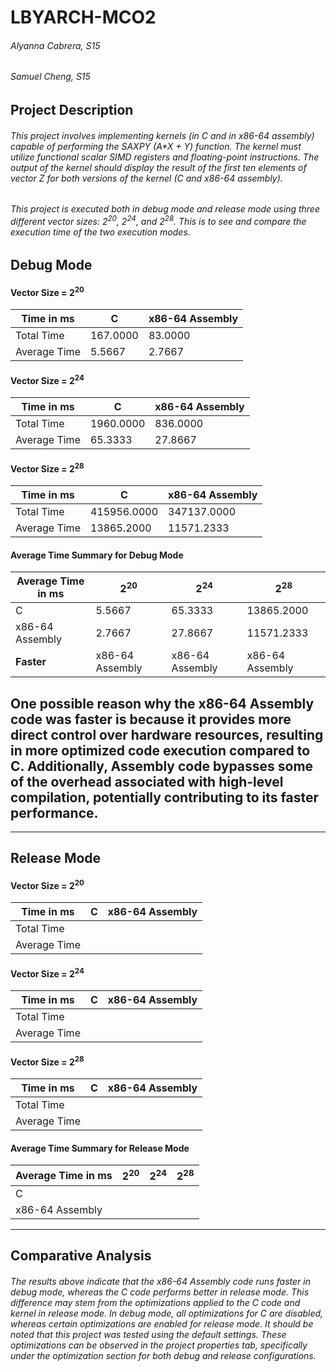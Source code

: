 # LBYARCH-MCO2 
###### Alyanna Cabrera, S15 
###### Samuel Cheng, S15

## Project Description
###### This project involves implementing kernels (in C and in x86-64 assembly) capable of performing the SAXPY (A*X + Y) function. The kernel must utilize functional scalar SIMD registers and floating-point instructions. The output of the kernel should display the result of the first ten elements of vector Z for both versions of the kernel (C and x86-64 assembly).
###### This project is executed both in debug mode and release mode using three different vector sizes: 2<sup>20</sup>, 2<sup>24</sup>, and 2<sup>28</sup>. This is to see and compare the execution time of the two execution modes.

## Debug Mode

#### Vector Size = 2<sup>20</sup>
| Time in ms | C | x86-64 Assembly |
|----------|----------|----------|
| Total Time | 167.0000 | 83.0000 |
| Average Time | 5.5667 | 2.7667 |

#### Vector Size = 2<sup>24</sup>
| Time in ms | C | x86-64 Assembly |
|----------|----------|----------|
| Total Time | 1960.0000 | 836.0000 |
| Average Time | 65.3333 | 27.8667 |

#### Vector Size = 2<sup>28</sup>
| Time in ms | C | x86-64 Assembly |
|----------|----------|----------|
| Total Time | 415956.0000 | 347137.0000 |
| Average Time | 13865.2000 | 11571.2333 |

#### Average Time Summary for Debug Mode
| Average Time in ms | 2<sup>20</sup> | 2<sup>24</sup> | 2<sup>28</sup> |
|----------|----------|----------|----------|
| C | 5.5667 | 65.3333 | 13865.2000 |
| x86-64 Assembly | 2.7667 | 27.8667 | 11571.2333 |
| **Faster** | x86-64 Assembly | x86-64 Assembly | x86-64 Assembly |

## One possible reason why the x86-64 Assembly code was faster is because it provides more direct control over hardware resources, resulting in more optimized code execution compared to C. Additionally, Assembly code bypasses some of the overhead associated with high-level compilation, potentially contributing to its faster performance.

---

## Release Mode

#### Vector Size = 2<sup>20</sup>
| Time in ms | C | x86-64 Assembly |
|----------|----------|----------|
| Total Time |  |  |
| Average Time |  |  |

#### Vector Size = 2<sup>24</sup>
| Time in ms | C | x86-64 Assembly |
|----------|----------|----------|
| Total Time |  |  |
| Average Time |  |  |

#### Vector Size = 2<sup>28</sup>
| Time in ms | C | x86-64 Assembly |
|----------|----------|----------|
| Total Time |  |  |
| Average Time |  |  |

#### Average Time Summary for Release Mode
| Average Time in ms | 2<sup>20</sup> | 2<sup>24</sup> | 2<sup>28</sup> |
|----------|----------|----------|----------|
| C |  |  |  |
| x86-64 Assembly |  |  |  |

---

## Comparative Analysis
###### The results above indicate that the x86-64 Assembly code runs faster in debug mode, whereas the C code performs better in release mode. This difference may stem from the optimizations applied to the C code and kernel in release mode. In debug mode, all optimizations for C are disabled, whereas certain optimizations are enabled for release mode. It should be noted that this project was tested using the default settings. These optimizations can be observed in the project properties tab, specifically under the optimization section for both debug and release configurations.
